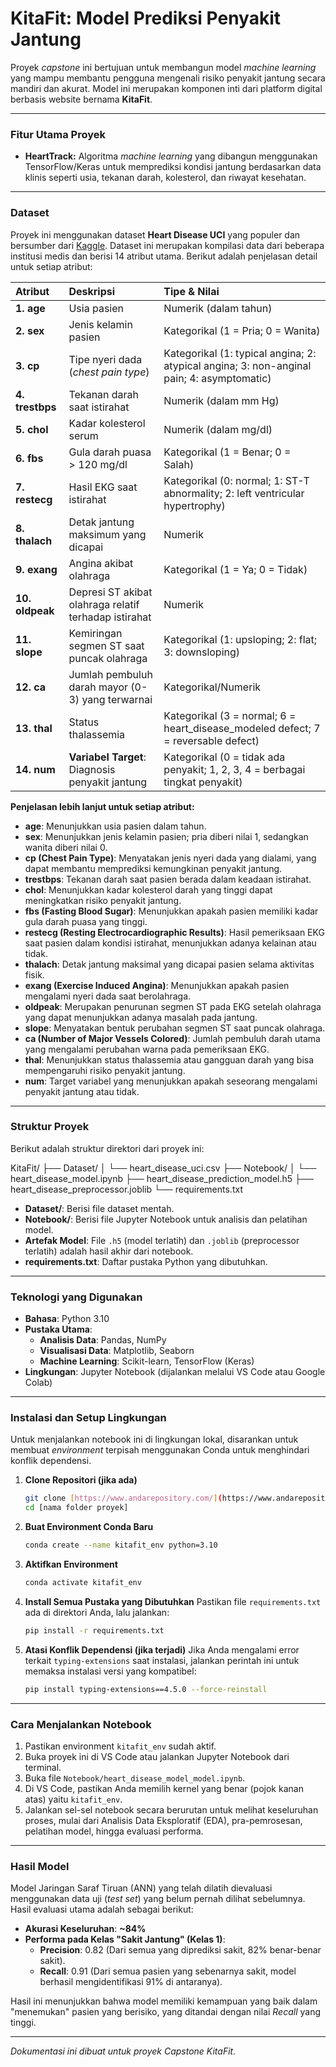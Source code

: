 # KitaFit: Model Prediksi Penyakit Jantung

Proyek *capstone* ini bertujuan untuk membangun model *machine learning* yang mampu membantu pengguna mengenali risiko penyakit jantung secara mandiri dan akurat. Model ini merupakan komponen inti dari platform digital berbasis website bernama **KitaFit**.

---

### Fitur Utama Proyek

-   **HeartTrack:** Algoritma *machine learning* yang dibangun menggunakan TensorFlow/Keras untuk memprediksi kondisi jantung berdasarkan data klinis seperti usia, tekanan darah, kolesterol, dan riwayat kesehatan.

---

### Dataset

Proyek ini menggunakan dataset **Heart Disease UCI** yang populer dan bersumber dari [Kaggle](https://www.kaggle.com/datasets/redwankarimsony/heart-disease-data). Dataset ini merupakan kompilasi data dari beberapa institusi medis dan berisi 14 atribut utama. Berikut adalah penjelasan detail untuk setiap atribut:

| Atribut | Deskripsi | Tipe & Nilai |
| :--- | :--- | :--- |
| **1. age** | Usia pasien | Numerik (dalam tahun) |
| **2. sex** | Jenis kelamin pasien | Kategorikal (1 = Pria; 0 = Wanita) |
| **3. cp** | Tipe nyeri dada (*chest pain type*) | Kategorikal (1: typical angina; 2: atypical angina; 3: non-anginal pain; 4: asymptomatic) |
| **4. trestbps**| Tekanan darah saat istirahat | Numerik (dalam mm Hg) |
| **5. chol** | Kadar kolesterol serum | Numerik (dalam mg/dl) |
| **6. fbs** | Gula darah puasa > 120 mg/dl | Kategorikal (1 = Benar; 0 = Salah) |
| **7. restecg** | Hasil EKG saat istirahat | Kategorikal (0: normal; 1: ST-T abnormality; 2: left ventricular hypertrophy) |
| **8. thalach** | Detak jantung maksimum yang dicapai | Numerik |
| **9. exang** | Angina akibat olahraga | Kategorikal (1 = Ya; 0 = Tidak) |
| **10. oldpeak**| Depresi ST akibat olahraga relatif terhadap istirahat | Numerik |
| **11. slope** | Kemiringan segmen ST saat puncak olahraga | Kategorikal (1: upsloping; 2: flat; 3: downsloping) |
| **12. ca** | Jumlah pembuluh darah mayor (0-3) yang terwarnai | Kategorikal/Numerik |
| **13. thal** | Status thalassemia | Kategorikal (3 = normal; 6 = heart_disease_modeled defect; 7 = reversable defect) |
| **14. num** | **Variabel Target**: Diagnosis penyakit jantung | Kategorikal (0 = tidak ada penyakit; 1, 2, 3, 4 = berbagai tingkat penyakit) |

**Penjelasan lebih lanjut untuk setiap atribut:**

* **age**: Menunjukkan usia pasien dalam tahun.
* **sex**: Menunjukkan jenis kelamin pasien; pria diberi nilai 1, sedangkan wanita diberi nilai 0.
* **cp (Chest Pain Type)**: Menyatakan jenis nyeri dada yang dialami, yang dapat membantu memprediksi kemungkinan penyakit jantung.
* **trestbps**: Tekanan darah saat pasien berada dalam keadaan istirahat.
* **chol**: Menunjukkan kadar kolesterol darah yang tinggi dapat meningkatkan risiko penyakit jantung.
* **fbs (Fasting Blood Sugar)**: Menunjukkan apakah pasien memiliki kadar gula darah puasa yang tinggi.
* **restecg (Resting Electrocardiographic Results)**: Hasil pemeriksaan EKG saat pasien dalam kondisi istirahat, menunjukkan adanya kelainan atau tidak.
* **thalach**: Detak jantung maksimal yang dicapai pasien selama aktivitas fisik.
* **exang (Exercise Induced Angina)**: Menunjukkan apakah pasien mengalami nyeri dada saat berolahraga.
* **oldpeak**: Merupakan penurunan segmen ST pada EKG setelah olahraga yang dapat menunjukkan adanya masalah pada jantung.
* **slope**: Menyatakan bentuk perubahan segmen ST saat puncak olahraga.
* **ca (Number of Major Vessels Colored)**: Jumlah pembuluh darah utama yang mengalami perubahan warna pada pemeriksaan EKG.
* **thal**: Menunjukkan status thalassemia atau gangguan darah yang bisa mempengaruhi risiko penyakit jantung.
* **num**: Target variabel yang menunjukkan apakah seseorang mengalami penyakit jantung atau tidak.

---

### Struktur Proyek

Berikut adalah struktur direktori dari proyek ini:


KitaFit/
├── Dataset/
│   └── heart_disease_uci.csv
├── Notebook/
│   └── heart_disease_model.ipynb
├── heart_disease_prediction_model.h5
├── heart_disease_preprocessor.joblib
└── requirements.txt

-   **Dataset/**: Berisi file dataset mentah.
-   **Notebook/**: Berisi file Jupyter Notebook untuk analisis dan pelatihan model.
-   **Artefak Model**: File `.h5` (model terlatih) dan `.joblib` (preprocessor terlatih) adalah hasil akhir dari notebook.
-   **requirements.txt**: Daftar pustaka Python yang dibutuhkan.

---

### Teknologi yang Digunakan

-   **Bahasa**: Python 3.10
-   **Pustaka Utama**:
    -   **Analisis Data**: Pandas, NumPy
    -   **Visualisasi Data**: Matplotlib, Seaborn
    -   **Machine Learning**: Scikit-learn, TensorFlow (Keras)
-   **Lingkungan**: Jupyter Notebook (dijalankan melalui VS Code atau Google Colab)

---

### Instalasi dan Setup Lingkungan

Untuk menjalankan notebook ini di lingkungan lokal, disarankan untuk membuat *environment* terpisah menggunakan Conda untuk menghindari konflik dependensi.

1.  **Clone Repositori (jika ada)**
    ```bash
    git clone [https://www.andarepository.com/](https://www.andarepository.com/)
    cd [nama folder proyek]
    ```

2.  **Buat Environment Conda Baru**
    ```bash
    conda create --name kitafit_env python=3.10
    ```

3.  **Aktifkan Environment**
    ```bash
    conda activate kitafit_env
    ```

4.  **Install Semua Pustaka yang Dibutuhkan**
    Pastikan file `requirements.txt` ada di direktori Anda, lalu jalankan:
    ```bash
    pip install -r requirements.txt
    ```

5.  **Atasi Konflik Dependensi (jika terjadi)**
    Jika Anda mengalami error terkait `typing-extensions` saat instalasi, jalankan perintah ini untuk memaksa instalasi versi yang kompatibel:
    ```bash
    pip install typing-extensions==4.5.0 --force-reinstall
    ```

---

### Cara Menjalankan Notebook

1.  Pastikan environment `kitafit_env` sudah aktif.
2.  Buka proyek ini di VS Code atau jalankan Jupyter Notebook dari terminal.
3.  Buka file `Notebook/heart_disease_model_model.ipynb`.
4.  Di VS Code, pastikan Anda memilih kernel yang benar (pojok kanan atas) yaitu `kitafit_env`.
5.  Jalankan sel-sel notebook secara berurutan untuk melihat keseluruhan proses, mulai dari Analisis Data Eksploratif (EDA), pra-pemrosesan, pelatihan model, hingga evaluasi performa.

---

### Hasil Model

Model Jaringan Saraf Tiruan (ANN) yang telah dilatih dievaluasi menggunakan data uji (*test set*) yang belum pernah dilihat sebelumnya. Hasil evaluasi utama adalah sebagai berikut:

-   **Akurasi Keseluruhan**: **~84%**
-   **Performa pada Kelas "Sakit Jantung" (Kelas 1)**:
    -   **Precision**: 0.82 (Dari semua yang diprediksi sakit, 82% benar-benar sakit).
    -   **Recall**: 0.91 (Dari semua pasien yang sebenarnya sakit, model berhasil mengidentifikasi 91% di antaranya).

Hasil ini menunjukkan bahwa model memiliki kemampuan yang baik dalam "menemukan" pasien yang berisiko, yang ditandai dengan nilai *Recall* yang tinggi.

---

*Dokumentasi ini dibuat untuk proyek Capstone KitaFit.*
